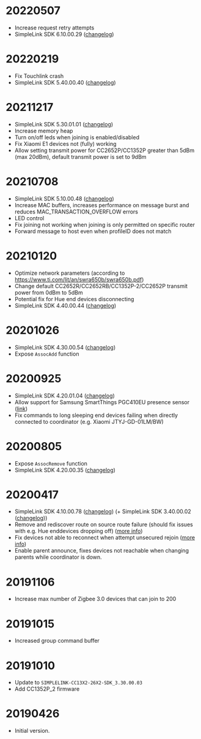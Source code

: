 # 20220507
- Increase request retry attempts
- SimpleLink SDK 6.10.00.29 ([changelog](https://software-dl.ti.com/simplelink/esd/simplelink_cc13xx_cc26xx_sdk/6.10.00.29/exports/changelog.html))

# 20220219
- Fix Touchlink crash
- SimpleLink SDK 5.40.00.40 ([changelog](https://software-dl.ti.com/simplelink/esd/simplelink_cc13xx_cc26xx_sdk/5.40.00.40/exports/changelog.html))

# 20211217
- SimpleLink SDK 5.30.01.01 ([changelog](https://software-dl.ti.com/simplelink/esd/simplelink_cc13xx_cc26xx_sdk/5.30.01.01/exports/changelog.html))
- Increase memory heap
- Turn on/off leds when joining is enabled/disabled
- Fix Xiaomi E1 devices not (fully) working
- Allow setting transmit power for CC2652P/CC1352P greater than 5dBm (max 20dBm), default transmit power is set to 9dBm

# 20210708
- SimpleLink SDK 5.10.00.48 ([changelog](http://software-dl.ti.com/simplelink/esd/simplelink_cc13x2_26x2_sdk/5.10.00.48/exports/changelog.html))
- Increase MAC buffers, increases performance on message burst and reduces MAC_TRANSACTION_OVERFLOW errors
- LED control
- Fix joining not working when joining is only permitted on specific router
- Forward message to host even when profileID does not match

# 20210120
- Optimize network parameters (according to https://www.ti.com/lit/an/swra650b/swra650b.pdf)
- Change default CC2652R/CC2652RB/CC1352P-2/CC2652P transmit power from 0dBm to 5dBm
- Potential fix for Hue end devices disconnecting
- SimpleLink SDK 4.40.00.44 ([changelog](http://software-dl.ti.com/simplelink/esd/simplelink_cc13x2_26x2_sdk/4.40.00.44/exports/changelog.html))

# 20201026
- SimpleLink SDK 4.30.00.54 ([changelog](http://software-dl.ti.com/simplelink/esd/simplelink_cc13x2_26x2_sdk/4.30.00.54/exports/changelog.html))
- Expose `AssocAdd` function

# 20200925
- SimpleLink SDK 4.20.01.04 ([changelog](http://software-dl.ti.com/simplelink/esd/simplelink_cc13x2_26x2_sdk/4.20.01.04/exports/changelog.html))
- Allow support for Samsung SmartThings PGC410EU presence sensor ([link](https://github.com/Koenkk/zigbee2mqtt/issues/4055))
- Fix commands to long sleeping end devices failing when directly connected to coordinator (e.g. Xiaomi JTYJ-GD-01LM/BW)

# 20200805
- Expose `AssocRemove` function
- SimpleLink SDK 4.20.00.35 ([changelog](http://software-dl.ti.com/simplelink/esd/simplelink_cc13x2_26x2_sdk/4.20.00.35/exports/changelog.html))

# 20200417
- SimpleLink SDK 4.10.00.78 ([changelog](http://software-dl.ti.com/simplelink/esd/simplelink_cc13x2_26x2_sdk/4.10.00.78/exports/changelog.html)) (+ SimpleLink SDK 3.40.00.02 ([changelog](http://software-dl.ti.com/simplelink/esd/simplelink_cc13x2_26x2_sdk/3.40.00.02/exports/changelog.html)))
- Remove and rediscover route on source route failure (should fix issues with e.g. Hue enddevices dropping off) ([more info](https://e2e.ti.com/support/wireless-connectivity/zigbee-and-thread/f/158/t/883629))
- Fix devices not able to reconnect when attempt unsecured rejoin ([more info](https://e2e.ti.com/support/wireless-connectivity/zigbee-and-thread/f/158/p/882650/3265311))
- Enable parent announce, fixes devices not reachable when changing parents while coordinator is down.

# 20191106
- Increase max number of Zigbee 3.0 devices that can join to 200

# 20191015
- Increased group command buffer

# 20191010
- Update to `SIMPLELINK-CC13X2-26X2-SDK_3.30.00.03`
- Add CC1352P_2 firmware

# 20190426
- Initial version.